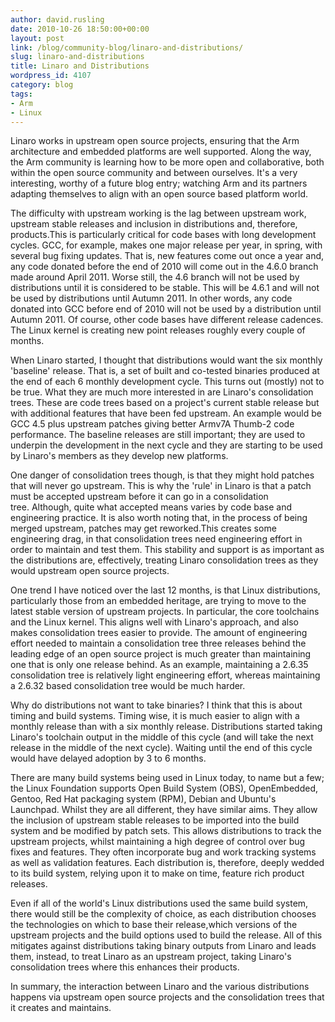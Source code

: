 ```yaml
---
author: david.rusling
date: 2010-10-26 18:50:00+00:00
layout: post
link: /blog/community-blog/linaro-and-distributions/
slug: linaro-and-distributions
title: Linaro and Distributions
wordpress_id: 4107
category: blog
tags:
- Arm
- Linux
---
```


Linaro works in upstream open source projects, ensuring that the Arm architecture and embedded platforms are well supported. Along the way, the Arm community is learning how to be more open and collaborative, both within the open source community and between ourselves. It's a very interesting, worthy of a future blog entry; watching Arm and its partners adapting themselves to align with an open source based platform world.

The difficulty with upstream working is the lag between upstream work, upstream stable releases and inclusion in distributions and, therefore, products.This is particularly critical for code bases with long development cycles. GCC, for example, makes one major release per year, in spring, with several bug fixing updates. That is, new features come out once a year and, any code donated before the end of 2010 will come out in the 4.6.0 branch made around April 2011. Worse still, the 4.6 branch will not be used by distributions until it is considered to be stable. This will be 4.6.1 and will not be used by distributions until Autumn 2011. In other words, any code donated into GCC before end of 2010 will not be used by a distribution until Autumn 2011. Of course, other code bases have different release cadences. The Linux kernel is creating new point releases roughly every couple of months.

When Linaro started, I thought that distributions would want the six monthly 'baseline' release. That is, a set of built and co-tested binaries produced at the end of each 6 monthly development cycle. This turns out (mostly) not to be true. What they are much more interested in are Linaro's consolidation trees. These are code trees based on a project's current stable release but with additional features that have been fed upstream. An example would be GCC 4.5 plus upstream patches giving better Armv7A Thumb-2 code performance. The baseline releases are still important; they are used to underpin the development in the next cycle and they are starting to be used by Linaro's members as they develop new platforms.

<!-- more -->

One danger of consolidation trees though, is that they might hold patches that will never go upstream. This is why the 'rule' in Linaro is that a patch must be accepted upstream before it can go in a consolidation tree. Although, quite what accepted means varies by code base and engineering practice. It is also worth noting that, in the process of being merged upstream, patches may get reworked.This creates some engineering drag, in that consolidation trees need engineering effort in order to maintain and test them. This stability and support is as important as the distributions are, effectively, treating Linaro consolidation trees as they would upstream open source projects.

One trend I have noticed over the last 12 months, is that Linux distributions, particularly those from an embedded heritage, are trying to move to the latest stable version of upstream projects. In particular, the core toolchains and the Linux kernel. This aligns well with Linaro's approach, and also makes consolidation trees easier to provide. The amount of engineering effort needed to maintain a consolidation tree three releases behind the leading edge of an open source project is much greater than maintaining one that is only one release behind. As an example, maintaining a 2.6.35 consolidation tree is relatively light engineering effort, whereas maintaining a 2.6.32 based consolidation tree would be much harder.

Why do distributions not want to take binaries? I think that this is about timing and build systems. Timing wise, it is much easier to align with a monthly release than with a six monthly release. Distributions started taking Linaro's toolchain output in the middle of this cycle (and will take the next release in the middle of the next cycle). Waiting until the end of this cycle would have delayed adoption by 3 to 6 months.

There are many build systems being used in Linux today, to name but a few; the Linux Foundation supports Open Build System (OBS), OpenEmbedded, Gentoo, Red Hat packaging system (RPM), Debian and Ubuntu's Launchpad. Whilst they are all different, they have similar aims. They allow the inclusion of upstream stable releases to be imported into the build system and be modified by patch sets. This allows distributions to track the upstream projects, whilst maintaining a high degree of control over bug fixes and features. They often incorporate bug and work tracking systems as well as validation features. Each distribution is, therefore, deeply wedded to its build system, relying upon it to make on time, feature rich product releases.

Even if all of the world's Linux distributions used the same build system, there would still be the complexity of choice, as each distribution chooses the technologies on which to base their release,which versions of the upstream projects and the build options used to build the release. All of this mitigates against distributions taking binary outputs from Linaro and leads them, instead, to treat Linaro as an upstream project, taking Linaro's consolidation trees where this enhances their products.

In summary, the interaction between Linaro and the various distributions happens via upstream open source projects and the consolidation trees that it creates and maintains.